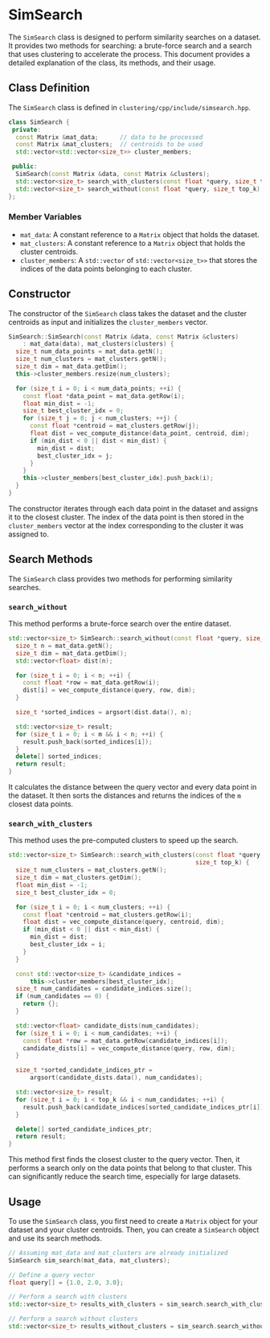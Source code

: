 # SimSearch

The `SimSearch` class is designed to perform similarity searches on a dataset. It provides two methods for searching: a brute-force search and a search that uses clustering to accelerate the process. This document provides a detailed explanation of the class, its methods, and their usage.

## Class Definition

The `SimSearch` class is defined in `clustering/cpp/include/simsearch.hpp`.

```cpp
class SimSearch {
 private:
  const Matrix &mat_data;      // data to be processed
  const Matrix &mat_clusters;  // centroids to be used
  std::vector<std::vector<size_t>> cluster_members;

 public:
  SimSearch(const Matrix &data, const Matrix &clusters);
  std::vector<size_t> search_with_clusters(const float *query, size_t top_k);
  std::vector<size_t> search_without(const float *query, size_t top_k);
};
```

### Member Variables

- `mat_data`: A constant reference to a `Matrix` object that holds the dataset.
- `mat_clusters`: A constant reference to a `Matrix` object that holds the cluster centroids.
- `cluster_members`: A `std::vector` of `std::vector<size_t>>` that stores the indices of the data points belonging to each cluster.

## Constructor

The constructor of the `SimSearch` class takes the dataset and the cluster centroids as input and initializes the `cluster_members` vector.

```cpp
SimSearch::SimSearch(const Matrix &data, const Matrix &clusters)
    : mat_data(data), mat_clusters(clusters) {
  size_t num_data_points = mat_data.getN();
  size_t num_clusters = mat_clusters.getN();
  size_t dim = mat_data.getDim();
  this->cluster_members.resize(num_clusters);

  for (size_t i = 0; i < num_data_points; ++i) {
    const float *data_point = mat_data.getRow(i);
    float min_dist = -1;
    size_t best_cluster_idx = 0;
    for (size_t j = 0; j < num_clusters; ++j) {
      const float *centroid = mat_clusters.getRow(j);
      float dist = vec_compute_distance(data_point, centroid, dim);
      if (min_dist < 0 || dist < min_dist) {
        min_dist = dist;
        best_cluster_idx = j;
      }
    }
    this->cluster_members[best_cluster_idx].push_back(i);
  }
}
```

The constructor iterates through each data point in the dataset and assigns it to the closest cluster. The index of the data point is then stored in the `cluster_members` vector at the index corresponding to the cluster it was assigned to.

## Search Methods

The `SimSearch` class provides two methods for performing similarity searches.

### `search_without`

This method performs a brute-force search over the entire dataset.

```cpp
std::vector<size_t> SimSearch::search_without(const float *query, size_t m) {
  size_t n = mat_data.getN();
  size_t dim = mat_data.getDim();
  std::vector<float> dist(n);

  for (size_t i = 0; i < n; ++i) {
    const float *row = mat_data.getRow(i);
    dist[i] = vec_compute_distance(query, row, dim);
  }

  size_t *sorted_indices = argsort(dist.data(), n);

  std::vector<size_t> result;
  for (size_t i = 0; i < m && i < n; ++i) {
    result.push_back(sorted_indices[i]);
  }
  delete[] sorted_indices;
  return result;
}
```

It calculates the distance between the query vector and every data point in the dataset. It then sorts the distances and returns the indices of the `m` closest data points.

### `search_with_clusters`

This method uses the pre-computed clusters to speed up the search.

```cpp
std::vector<size_t> SimSearch::search_with_clusters(const float *query,
                                                    size_t top_k) {
  size_t num_clusters = mat_clusters.getN();
  size_t dim = mat_clusters.getDim();
  float min_dist = -1;
  size_t best_cluster_idx = 0;

  for (size_t i = 0; i < num_clusters; ++i) {
    const float *centroid = mat_clusters.getRow(i);
    float dist = vec_compute_distance(query, centroid, dim);
    if (min_dist < 0 || dist < min_dist) {
      min_dist = dist;
      best_cluster_idx = i;
    }
  }

  const std::vector<size_t> &candidate_indices =
      this->cluster_members[best_cluster_idx];
  size_t num_candidates = candidate_indices.size();
  if (num_candidates == 0) {
    return {};
  }

  std::vector<float> candidate_dists(num_candidates);
  for (size_t i = 0; i < num_candidates; ++i) {
    const float *row = mat_data.getRow(candidate_indices[i]);
    candidate_dists[i] = vec_compute_distance(query, row, dim);
  }

  size_t *sorted_candidate_indices_ptr =
      argsort(candidate_dists.data(), num_candidates);

  std::vector<size_t> result;
  for (size_t i = 0; i < top_k && i < num_candidates; ++i) {
    result.push_back(candidate_indices[sorted_candidate_indices_ptr[i]]);
  }

  delete[] sorted_candidate_indices_ptr;
  return result;
}
```

This method first finds the closest cluster to the query vector. Then, it performs a search only on the data points that belong to that cluster. This can significantly reduce the search time, especially for large datasets.

## Usage

To use the `SimSearch` class, you first need to create a `Matrix` object for your dataset and your cluster centroids. Then, you can create a `SimSearch` object and use its search methods.

```cpp
// Assuming mat_data and mat_clusters are already initialized
SimSearch sim_search(mat_data, mat_clusters);

// Define a query vector
float query[] = {1.0, 2.0, 3.0};

// Perform a search with clusters
std::vector<size_t> results_with_clusters = sim_search.search_with_clusters(query, 5);

// Perform a search without clusters
std::vector<size_t> results_without_clusters = sim_search.search_without(query, 5);
```
